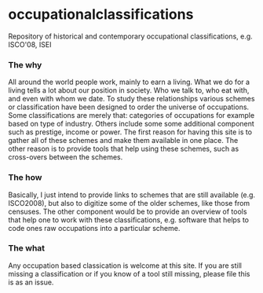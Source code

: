 occupationalclassifications
===========================

Repository of historical and contemporary occupational classifications, e.g. ISCO'08, ISEI

### The why
All around the world people work, mainly to earn a living. What we do for a living tells a lot about our position in society. Who we talk to, who eat with, and even with whom we date. To study these relationships various schemes or classification have been designed to order the universe of occupations. Some classifications are merely that: categories of occupations for example based on type of industry. Others include some some additional component such as prestige, income or power. The first reason for having this site is to gather all of these schemes and make them available in one place. The other reason is to provide tools that help using these schemes, such as cross-overs between the schemes.

### The how
Basically, I just intend to provide links to schemes that are still available (e.g. ISCO2008), but also to digitize some of the older schemes, like those from censuses. The other component would be to provide an overview of tools that help one to work with these classifications, e.g. software that helps to code ones raw occupations into a particular scheme.

### The what
Any occupation based classication is welcome at this site. If you are still missing a classification or if you know of a tool still missing, please file this is as an issue.

